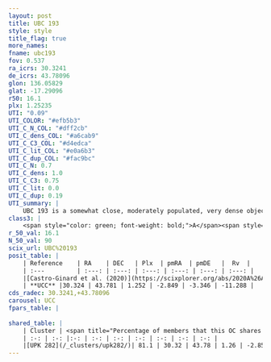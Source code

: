 ```yaml
---
layout: post
title: UBC 193
style: style
title_flag: true
more_names: 
fname: ubc193
fov: 0.537
ra_icrs: 30.3241
de_icrs: 43.78096
glon: 136.05829
glat: -17.29096
r50: 16.1
plx: 1.25235
UTI: "0.09"
UTI_COLOR: "#efb5b3"
UTI_C_N_COL: "#dff2cb"
UTI_C_dens_COL: "#a6cab9"
UTI_C_C3_COL: "#d4edca"
UTI_C_lit_COL: "#e0a6b3"
UTI_C_dup_COL: "#fac9bc"
UTI_C_N: 0.7
UTI_C_dens: 1.0
UTI_C_C3: 0.75
UTI_C_lit: 0.0
UTI_C_dup: 0.19
UTI_summary: |
    UBC 193 is a somewhat close, moderately populated, very dense object of high C3 quality. It is rarely studied in the literature.<br><br><span style="color: #99180f; font-weight: bold;">Warning: </span>This is likely a duplicate object, which shares a large percentage of members with at least one previously reported entry.
class3: |
    <span style="color: green; font-weight: bold;">A</span><span style="color: #FFC300; font-weight: bold;">B</span>
r_50_val: 16.1
N_50_val: 90
scix_url: UBC%20193
posit_table: |
    | Reference    | RA    | DEC   | Plx  | pmRA  | pmDE   |  Rv  |
    | :---         | :---: | :---: | :---: | :---: | :---: | :---: |
    |[Castro-Ginard et al. (2020)](https://scixplorer.org/abs/2020A%26A...635A..45C) | 30.286 | 43.775 | 1.195 | -2.817 | -3.209 | -- |
    | **UCC** |30.324 | 43.781 | 1.252 | -2.849 | -3.346 | -11.288 | 
cds_radec: 30.3241,+43.78096
carousel: UCC
fpars_table: |
    
shared_table: |
    | Cluster | <span title="Percentage of members that this OC shares with the ones listed">%</span>   | RA   | DEC   | Plx   | pmRA  | pmDE  | Rv | UTI |
    | :-: | :-: |:-: | :-: | :-: | :-: | :-: | :-: | :-: |
    |[UPK 282](/_clusters/upk282/)| 81.1 | 30.32 | 43.78 | 1.26 | -2.85 | -3.35 | -11.09 |0.81 |
---
```

